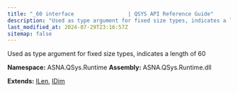 ```yaml
---
title: "_60 interface                 | QSYS API Reference Guide"
description: "Used as type argument for fixed size types, indicates a length of 60  "
last_modified_at: 2024-07-29T23:16:57Z
sitemap: false
---
```


Used as type argument for fixed size types, indicates a length of 60 

**Namespace:** ASNA.QSys.Runtime
**Assembly:** ASNA.QSys.Runtime.dll

**Extends:** [ILen](/reference/runtime/qsys-runtime/i-len.html), [IDim](/reference/runtime/qsys-runtime/i-dim.html)
<br>
<br>

